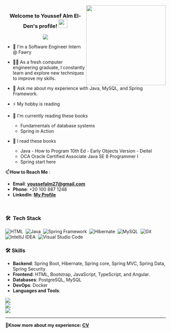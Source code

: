 
<img width="250" align="right" src="https://c.tenor.com/_DOBjnGspYAAAAAM/code-coding.gif">

<h3 align="center">
  Welcome to Youssef Alm El-Den's profile!
  <img src="https://media.giphy.com/media/hvRJCLFzcasrR4ia7z/giphy.gif" width="28">
</h3>

<!-- Typing SVG by DenverCoder1 - https://github.com/DenverCoder1/readme-typing-svg -->
 
<p align="center">
  <a href="https://github.com/DenverCoder1/readme-typing-svg"><img src="https://readme-typing-svg.herokuapp.com/?lines=Junior-Backend%20Software%20Engineer;Always%20learning%20new%20things&font=Fira%20Code&center=true&width=440&height=45&color=f75c7e&vCenter=true&size=22"></a>
</p> 

- 🏢 I'm a  Software Engineer Intern @ Fawry
- 👨‍💻 As a fresh  computer engineering graduate, I constantly learn and explore new techniques to improve my skills.
- 💬 Ask me about my experience with Java, MySQL, and Spring Framework.
- ⚡ My hobby is reading
 - 📖 I'm currently reading these books
   - Fundamentals of database systems
   - Spring in Action
  
 - 📕 I read these books
    - Java - How to Program 10th Ed - Early Objects Version - Deitel
    - OCA Oracle Certified Associate Java SE 8 Programmer I
    - Spring start here 
 
📫**How to Reach Me** :

 - **Email**: **youssefalm27@gmail.com**
 - **Phone**: +20 100 887 1248
 - **LinkedIn**:<b> <a href="https://www.linkedin.com/in/youssef-alm-el-din-9aa3ab206/" target="_blank">My Profile</a></b>
  <br>





### 🛠 &nbsp;Tech Stack
![HTML](https://img.shields.io/badge/-HTML-05122A?style=flat&logo=HTML5)&nbsp;
![Java](https://img.shields.io/badge/-Java-05122A?style=flat&logo=java&logoColor=007396)&nbsp;
![Spring Framework](https://img.shields.io/badge/-Spring%20Framework-05122A?style=flat&logo=spring&logoColor=6DB33F)&nbsp;
![Hibernate](https://img.shields.io/badge/-Hibernate-05122A?style=flat&logo=hibernate&logoColor=59666C)&nbsp;
![MySQL](https://img.shields.io/badge/-MySQL-05122A?style=flat&logo=mysql&logoColor=4479A1)&nbsp;
![Git](https://img.shields.io/badge/-Git-05122A?style=flat&logo=git)&nbsp;
![IntelliJ IDEA](https://img.shields.io/badge/-IntelliJ%20IDEA-05122A?style=flat&logo=intellij-idea&logoColor=white)&nbsp;
![Visual Studio Code](https://img.shields.io/badge/-Visual%20Studio%20Code-05122A?style=flat&logo=visual-studio-code&logoColor=007ACC)&nbsp;


### 🛠️ Skills
- **Backend**: Spring Boot, Hibernate, Spring core, Spring MVC, Spring Data, Spring Security
- **Frontend**: HTML, Bootstrap, JavaScript, TypeScript, and Angular.
- **Databases**: PostgreSQL, MySQL
- **DevOps**: Docker
- **Languages and Tools**:
<p>
  <img src="https://skillicons.dev/icons?i=java,spring,postman,mysql,idea,cpp" /><br>
  <img src="https://skillicons.dev/icons?i=js,ts,html,bootstrap,angular" /><br>
  <img src="https://skillicons.dev/icons?i=vscode,git,github,docker" />
</p>





---
📄**Know more about my experience:** **[CV](https://drive.google.com/file/d/1k7N7bAp53ht4kzy5TPRnL0GG0nRInEJ1/view?usp=sharing)**







